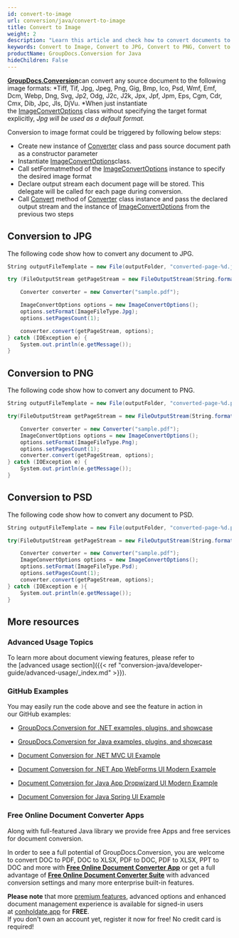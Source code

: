 ```yaml
---
id: convert-to-image
url: conversion/java/convert-to-image
title: Convert to Image
weight: 2
description: "Learn this article and check how to convert documents to JPG, convert documents to PNG, convert documents to TIFF or any supported image format with several lines of Java code and GroupDocs.Conversion for Java."
keywords: Convert to Image, Convert to JPG, Convert to PNG, Convert to PSD, Convert to TIFF
productName: GroupDocs.Conversion for Java
hideChildren: False
---
```

[**GroupDocs.Conversion**](https://products.groupdocs.com/conversion/java)can convert any source document to the following image formats: *Tiff, Tif, Jpg, Jpeg, Png, Gig, Bmp, Ico, Psd, Wmf, Emf, Dcm, Webp, Dng, Svg, Jp2, Odg, J2c, J2k, Jpx, Jpf, Jpm, Eps, Cgm, Cdr, Cmx, Dib, Jpc, Jls, DjVu. *When just instantiate the [ImageConvertOptions](https://apireference.groupdocs.com/java/conversion/com.groupdocs.conversion.options.convert/ImageConvertOptions) class without specifying the target format explicitly, *Jpg *will be used as a default format*.*

Conversion to image format could be triggered by following below steps:

*   Create new instance of [Converter](https://apireference.groupdocs.com/java/conversion/com.groupdocs.conversion/Converter) class and pass source document path as a constructor parameter
*   Instantiate [ImageConvertOptions](https://apireference.groupdocs.com/java/conversion/com.groupdocs.conversion.options.convert/ImageConvertOptions)class.
*   Call setFormatmethod of the [ImageConvertOptions](https://apireference.groupdocs.com/java/conversion/com.groupdocs.conversion.options.convert/ImageConvertOptions) instance to specify the desired image format
*   Declare output stream each document page will be stored. This delegate will be called for each page during conversion.
*   Call [Convert](https://apireference.groupdocs.com/net/conversion/groupdocs.conversion/converter/methods/convert/2) method of [Converter](https://apireference.groupdocs.com/java/conversion/com.groupdocs.conversion/Converter) class instance and pass the declared output stream and the instance of [ImageConvertOptions](https://apireference.groupdocs.com/java/conversion/com.groupdocs.conversion.options.convert/ImageConvertOptions) from the previous two steps

## Conversion to JPG

The following code show how to convert any document to JPG. 

```csharp
String outputFileTemplate = new File(outputFolder, "converted-page-%d.jpg").getPath();

try (FileOutputStream getPageStream = new FileOutputStream(String.format(outputFileTemplate, 1))) {

    Converter converter = new Converter("sample.pdf");

    ImageConvertOptions options = new ImageConvertOptions();
    options.setFormat(ImageFileType.Jpg);
    options.setPagesCount(1);

    converter.convert(getPageStream, options);
} catch (IOException e) {
    System.out.println(e.getMessage());
}
```

## Conversion to PNG

The following code show how to convert any document to PNG. 

```csharp
String outputFileTemplate = new File(outputFolder, "converted-page-%d.png").getPath();

try(FileOutputStream getPageStream = new FileOutputStream(String.format(outputFileTemplate, 1))) {

    Converter converter = new Converter("sample.pdf");
    ImageConvertOptions options = new ImageConvertOptions();
    options.setFormat(ImageFileType.Png);
    options.setPagesCount(1);
    converter.convert(getPageStream, options);
} catch (IOException e) {
    System.out.println(e.getMessage());
}
```

## Conversion to PSD

The following code show how to convert any document to PSD. 

```csharp
String outputFileTemplate = new File(outputFolder, "converted-page-%d.psd").getPath();

try(FileOutputStream getPageStream = new FileOutputStream(String.format(outputFileTemplate, 1))) {

    Converter converter = new Converter("sample.pdf");
    ImageConvertOptions options = new ImageConvertOptions();
    options.setFormat(ImageFileType.Psd);
    options.setPagesCount(1);
    converter.convert(getPageStream, options);
} catch (IOException e ){
    System.out.println(e.getMessage());
}
```

## More resources

### Advanced Usage Topics

To learn more about document viewing features, please refer to the [advanced usage section]({{< ref "conversion-java/developer-guide/advanced-usage/_index.md" >}}).

### GitHub Examples

You may easily run the code above and see the feature in action in our GitHub examples:

*   [GroupDocs.Conversion for .NET examples, plugins, and showcase](https://github.com/groupdocs-conversion/GroupDocs.Conversion-for-.NET)
    
*   [GroupDocs.Conversion for Java examples, plugins, and showcase](https://github.com/groupdocs-conversion/GroupDocs.Conversion-for-Java)
    
*   [Document Conversion for .NET MVC UI Example](https://github.com/groupdocs-conversion/GroupDocs.Conversion-for-.NET-MVC) 
    
*   [Document Conversion for .NET App WebForms UI Modern Example](https://github.com/groupdocs-conversion/GroupDocs.Conversion-for-.NET-WebForms)
    
*   [Document Conversion for Java App Dropwizard UI Modern Example](https://github.com/groupdocs-conversion/GroupDocs.Conversion-for-Java-Dropwizard)
    
*   [Document Conversion for Java Spring UI Example](https://github.com/groupdocs-conversion/GroupDocs.Conversion-for-Java-Spring)
    

### Free Online Document Converter Apps

Along with full-featured Java library we provide free Apps and free services for document conversion.

In order to see a full potential of GroupDocs.Conversion, you are welcome to convert DOC to PDF, DOC to XLSX, PDF to DOC, PDF to XLSX, PPT to DOC and more with **[Free Online Document Converter App](https://products.groupdocs.app/conversion)** or get a full advantage of **[Free Online Document Converter Suite](https://conholdate.app/features/document-converter-online)** with advanced conversion settings and many more enterprise built-in features.

**Please note** that more [premium features](https://conholdate.app/features), advanced options and enhanced document management experience is available for signed-in users at [conholdate.app](https://conholdate.app/) for **FREE**.  
If you don't own an account yet, register it now for free! No credit card is required!
